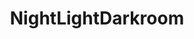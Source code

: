 ---
title: NightLightDarkroom
duration: September 2019
description: An Android application for emulating f.lux's "Darkroom" mode blue light filter with a quick-setting toggle.
tags: ["Java", "Android", "Magisk"]
skills: [""]
summaryImage: {file: "NightLightDarkroom.svg", alt: "NightLightDarkroom App Icon"}
images: []
archived: false
startDate: 2019-09-01
---